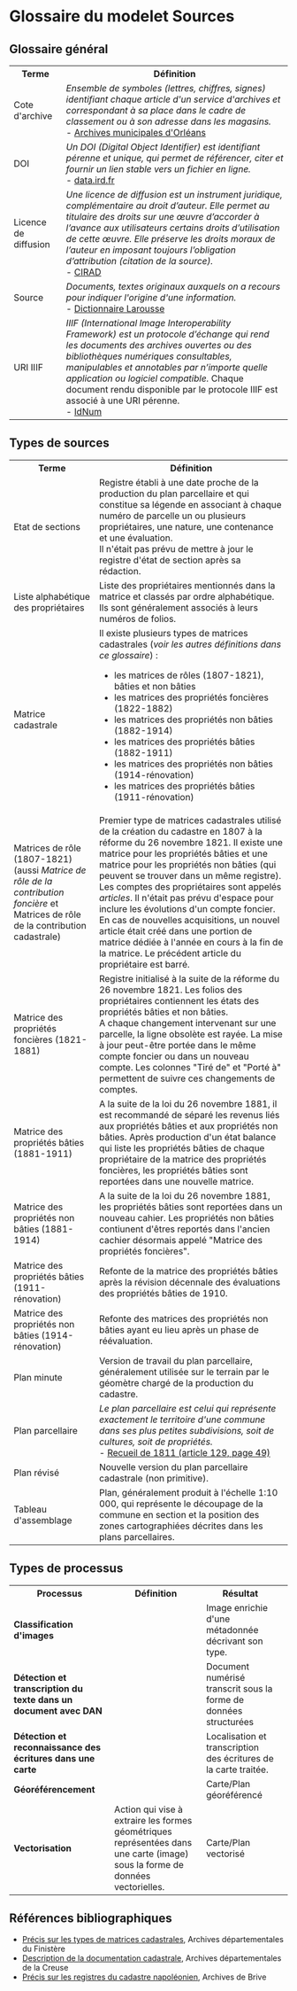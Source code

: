 # Glossaire du modelet Sources

## Glossaire général

<table>
  <tr>
    <th>Terme</th>
    <th>Définition</th>
  </tr>
  <tr>
    <td>Cote d'archive</td>
    <td><i>Ensemble de symboles (lettres, chiffres, signes) identifiant chaque article d'un service d'archives et correspondant à sa place dans le cadre de classement ou à son adresse dans les magasins.</i></br> - <a href="https://archives.orleans-metropole.fr/boite-a-outils/vocabulaire-darchiviste#:~:text=Cote%20%3A%20Ensemble%20de%20symboles%20(lettres,son%20adresse%20dans%20les%20magasins.">Archives municipales d'Orléans</a></td>
  </tr>
  <tr>
    <td>DOI</td>
    <td><i>Un DOI (Digital Object Identifier) est identifiant pérenne et unique, qui permet de référencer, citer et fournir un lien stable vers un fichier en ligne.</i></br> - <a href="https://data.ird.fr/obtenir-un-doi/">data.ird.fr</a></td>
  </tr>
  <tr>
    <td>Licence de diffusion</td>
    <td><i>Une licence de diffusion est un instrument juridique, complémentaire au droit d’auteur. Elle permet au titulaire des droits sur une œuvre d’accorder à l’avance aux utilisateurs certains droits d’utilisation de cette œuvre. Elle préserve les droits moraux de l’auteur en imposant toujours l’obligation d’attribution (citation de la source).</i></br> - <a href="https://coop-ist.cirad.fr/etre-auteur/utiliser-les-licences-creative-commons/2-qu-est-ce-qu-une-licence-de-diffusion">CIRAD</a></td>
  </tr>
  <tr>
    <td>Source</td>
    <td><i>Documents, textes originaux auxquels on a recours pour indiquer l'origine d'une information.</i></br>- <a href="https://www.larousse.fr/dictionnaires/francais/source/73725">Dictionnaire Larousse</a></td>
  </tr>
  <tr>
    <td>URI IIIF</td>
    <td><i>IIIF (International Image Interoperability Framework) est un protocole d’échange qui rend les documents des archives ouvertes ou des bibliothèques numériques consultables, manipulables et annotables par n’importe quelle application ou logiciel compatible.</i> Chaque document rendu disponible par le protocole IIIF est associé à une URI pérenne.</br> - <a href="https://www.idnum.fr/memodoc/iiif-pour-les-bibliotheques-numeriques/">IdNum</a></td>
  </tr>
</table>

## Types de sources
<table>
  <tr>
    <th>Terme</th>
    <th>Définition</th>
  </tr>
  <tr>
    <td>Etat de sections</td>
    <td>Registre établi à une date proche de la production du plan parcellaire et qui constitue sa légende en associant à chaque numéro de parcelle un ou plusieurs propriétaires, une nature, une contenance et une évaluation.<br>Il n'était pas prévu de mettre à jour le registre d'état de section après sa rédaction.</td>
  </tr>
  <tr>
    <td>Liste alphabétique des propriétaires</td>
    <td>Liste des propriétaires mentionnés dans la matrice et classés par ordre alphabétique. Ils sont généralement associés à leurs numéros de folios.</td>
  </tr>
  <tr>
    <td>Matrice cadastrale</td>
    <td>Il existe plusieurs types de matrices cadastrales (<i>voir les autres définitions dans ce glossaire</i>) : 
    <ul>
      <li>les matrices de rôles (1807-1821), bâties et non bâties</li>
      <li>les matrices des propriétés foncières (1822-1882)</li>
      <li>les matrices des propriétés non bâties (1882-1914)</li>
      <li>les matrices des propriétés bâties (1882-1911)</li>
      <li>les matrices des propriétés non bâties (1914-rénovation)</li>
      <li>les matrices des propriétés bâties (1911-rénovation)</li>
    </ul></td>
  </tr>
  <tr>
    <td>Matrices de rôle (1807-1821)<br>(aussi <i>Matrice de rôle de la contribution foncière</i> et </i>Matrices de rôle de la contribution cadastrale</i>)</td>
    <td>Premier type de matrices cadastrales utilisé de la création du cadastre en 1807 à la réforme du 26 novembre 1821.
    Il existe une matrice pour les propriétés bâties et une matrice pour les propriétés non bâties (qui peuvent se trouver dans un même registre). Les comptes des propriétaires sont appelés <i>articles</i>. Il n'était pas prévu d'espace pour inclure les évolutions d'un compte foncier. En cas de nouvelles acquisitions, un nouvel article était créé dans une portion de matrice dédiée à l'année en cours à la fin de la matrice. Le précédent article du propriétaire est barré.</td>
  </tr>
  <tr>
    <td>Matrice des propriétés foncières (1821-1881)</td>
    <td>Registre initialisé à la suite de la réforme du 26 novembre 1821. Les folios des propriétaires contiennent les états des propriétés bâties et non bâties.<br>
    A chaque changement intervenant sur une parcelle, la ligne obsolète est rayée. La mise à jour peut-être portée dans le même compte foncier ou dans un nouveau compte. Les colonnes "Tiré de" et "Porté à" permettent de suivre ces changements de comptes.</td>
  </tr>
  <tr>
    <td>Matrice des propriétés bâties (1881-1911)</td>
    <td>A la suite de la loi du 26 novembre 1881, il est recommandé de séparé les revenus liés aux propriétés bâties et aux propriétés non bâties. Après production d'un état balance qui liste les propriétés bâties de chaque propriétaire de la matrice des propriétés foncières, les propriétés bâties sont reportées dans une nouvelle matrice.</td>
  </tr>
  <tr>
    <td>Matrice des propriétés non bâties (1881-1914)</td>
    <td>A la suite de la loi du 26 novembre 1881, les propriétés bâties sont reportées dans un nouveau cahier. Les propriétés non bâties contiunent d'êtres reportés dans l'ancien cachier désormais appelé "Matrice des propriétés foncières".</td>
  </tr>
  <tr>
    <td>Matrice des propriétés bâties (1911-rénovation)</td>
    <td>Refonte de la matrice des propriétés bâties après la révision décennale des évaluations des propriétés bâties de 1910.</td>
  </tr>
  <tr>
    <td>Matrice des propriétés non bâties (1914-rénovation)</td>
    <td>Refonte des matrices des propriétés non bâties ayant eu lieu après un phase de réévaluation.</td>
  </tr>
  <tr>
    <td>Plan minute</td>
    <td>Version de travail du plan parcellaire, généralement utilisée sur le terrain par le géomètre chargé de la production du cadastre.</td>
  </tr>
  <tr>
    <td>Plan parcellaire</td>
    <td><i>Le plan parcellaire est celui qui représente exactement le territoire d'une commune dans ses plus petites subdivisions, soit de cultures, soit de propriétés.</i><br>
     - <a href="https://gallica.bnf.fr/ark:/12148/bpt6k96475008/f53.item">Recueil de 1811 (article 129, page 49)</a></td>
  </tr>
  <tr>
    <td>Plan révisé</td>
    <td>Nouvelle version du plan parcellaire cadastrale (non primitive).</td>
  </tr>
  <tr>
    <td>Tableau d'assemblage</td>
    <td>
    Plan, généralement produit à l'échelle 1:10 000, qui représente le découpage de la commune en section et la position des zones cartographiées décrites dans les plans parcellaires.
    </td>
  </tr>
</table>

## Types de processus
<table>
  <tr>
    <th>Processus</th>
    <th>Définition</th>
    <th>Résultat<th>
  </tr>
  <tr>
    <td><b>Classification d'images</b></td>
    <td></td>
    <td>Image enrichie d'une métadonnée décrivant son type.</td>
  </tr>
  <tr>
    <td><b>Détection et transcription du texte dans un document avec DAN</b></td>
    <td></td>
    <td>Document numérisé transcrit sous la forme de données structurées</td>
  </tr>
  <tr>
    <td><b>Détection et reconnaissance des écritures dans une carte</b></td>
    <td></td>
    <td>Localisation et transcription des écritures de la carte traitée.</td>
  </tr>
  <tr>
    <td><b>Géoréférencement</b></td>
    <td></td>
    <td>Carte/Plan géoréférencé</td>
  </tr>
  <tr>
    <td><b>Vectorisation</b></td>
    <td>Action qui vise à extraire les formes géométriques représentées dans une carte (image) sous la forme de données vectorielles.</td>
    <td>Carte/Plan vectorisé</td>
  </tr>
<table>

## Références bibliographiques
* <a href="https://archives.finistere.fr/sites/default/files/aide_recherche_cadastre_precisions_matrices_cadastrales_0.pdf">Précis sur les types de matrices cadastrales</a>, Archives départementales du Finistère
* <a href="https://archives.creuse.fr/rechercher/repertoires-et-aides-a-la-recherche/aides-a-la-recherche/bati-et-propriete/faire-une-recherche-dans-le-cadastre/les-differents-types-de-documents-cadastraux">Description de la documentation cadastrale</a>, Archives départementales de la Creuse
* <a href="http://archives.brive.fr/matr.php">Précis sur les registres du cadastre napoléonien</a>, Archives de Brive